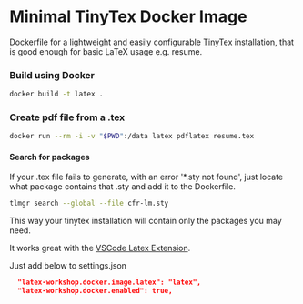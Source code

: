 # Minimal TinyTex Docker Image

Dockerfile for a lightweight and easily configurable [TinyTex](https://yihui.org/tinytex/) installation, that is good enough for basic LaTeX usage e.g. resume.

### Build using Docker

```sh
docker build -t latex .
```

### Create pdf file from a .tex

```sh
docker run --rm -i -v "$PWD":/data latex pdflatex resume.tex
```

#### Search for packages

If your .tex file fails to generate, with an error '\*.sty not found', just locate what package contains that .sty and add it to the Dockerfile.

```sh
tlmgr search --global --file cfr-lm.sty
```

This way your tinytex installation will contain only the packages you may need.

It works great with the [VSCode Latex Extension](https://marketplace.visualstudio.com/items?itemName=James-Yu.latex-workshop).

Just add below to settings.json

```json
  "latex-workshop.docker.image.latex": "latex",
  "latex-workshop.docker.enabled": true,
```
